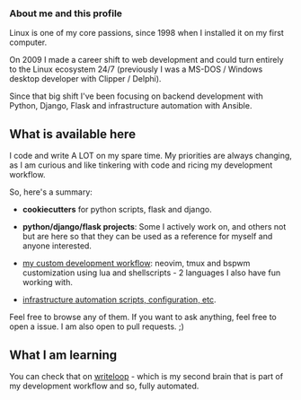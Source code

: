 ### About me and this profile

Linux is one of my core passions, since 1998 when I installed it on my first computer.

On 2009 I made a career shift to web development and could turn entirely to the Linux ecosystem 24/7 (previously I was a MS-DOS / Windows desktop developer with Clipper / Delphi).

Since that big shift I've been focusing on backend development with Python, Django, Flask and infrastructure automation with Ansible.


## What is available here

I code and write A LOT on my spare time. My priorities are always changing, as I am curious and like tinkering with code and ricing my development workflow.

So, here's a summary:

- **cookiecutters** for python scripts, flask and django.

- **python/django/flask projects**: Some I actively work on, and others not but are here so that they can be used as a reference for myself and anyone interested.

- [my custom development workflow](https://github.com/tiagoprn/dot_files): neovim, tmux and bspwm customization using lua and shellscripts - 2 languages I also have fun working with.

- [infrastructure automation scripts, configuration, etc](https://github.com/tiagoprn/devops).

Feel free to browse any of them. If you want to ask anything, feel free to open a issue. I am also open to pull requests. ;)


## What I am learning

You can check that on [writeloop](https://writeloop.dev) - which is my second brain that is part of my development workflow and so, fully automated.

<!--
**tiagoprn/tiagoprn** is a ✨ _special_ ✨ repository because its `README.md` (this file) appears on your GitHub profile.

Here are some ideas to get you started:

- 🔭 I’m currently working on ...
- 🌱 I’m currently learning ...
- 👯 I’m looking to collaborate on ...
- 🤔 I’m looking for help with ...
- 💬 Ask me about ...
- 📫 How to reach me: ...
- 😄 Pronouns: ...
- ⚡ Fun fact: ...
-->
